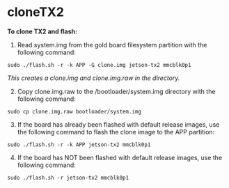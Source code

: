 # cloneTX2

**To clone TX2 and flash:**

1. Read system.img from the gold board filesystem partition with the following command:

`sudo ./flash.sh -r -k APP -G clone.img jetson-tx2 mmcblk0p1`

*This creates a clone.img and clone.img.raw in the <top> directory.*

2. Copy clone.img.raw to the <L4T>/bootloader/system.img directory with the following command:

`sudo cp clone.img.raw bootloader/system.img`

3. If the board has already been flashed with default release images, use the following command to flash the clone image to the APP partition:

`sudo ./flash.sh -r -k APP jetson-tx2 mmcblk0p1`

4. If the board has NOT been flashed with default release images, use the following command:

`sudo ./flash.sh -r jetson-tx2 mmcblk0p1`
